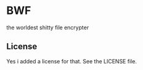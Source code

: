 # BWF
the worldest shitty file encrypter

## License

Yes i added a license for that. See the LICENSE file.
